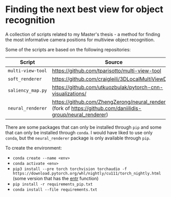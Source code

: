 # Finding the next best view for object recognition

A collection of scripts related to my Master's thesis - a method for finding the most informative camera positions for multiview object recognition.

Some of the scripts are based on the following repositories:

|Script | Source|
|---|----|
|`multi-view-tool` | https://github.com/tparisotto/multi-view-tool|
|`soft_renderer` | https://github.com/craigleili/3DLocalMultiViewDesc|
|`saliency_map.py` | https://github.com/utkuozbulak/pytorch-cnn-visualizations/|
|`neural_renderer` | https://github.com/ZhengZerong/neural_renderer (fork of https://github.com/daniilidis-group/neural_renderer) |


There are some packages that can only be installed through `pip` and some that can only be installed through `conda`. I would have liked to use only `conda`, but the `neural_renderer` package is only available through `pip`.

To create the environment:
* `conda create --name <env>`
* `conda activate <env>`
* `pip3 install --pre torch torchvision torchaudio -f https://download.pytorch.org/whl/nightly/cu111/torch_nightly.html` (some version that has the [entr](https://pytorch.org/docs/master/special.html) function)
* `pip install -r requirements_pip.txt`
* `conda install --file requirements.txt`